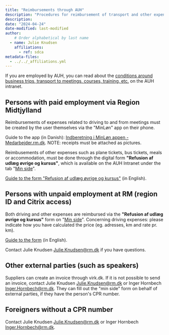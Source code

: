 ```yaml
---
title: "Reimbursements through AUH"
description: "Procedures for reimbursement of transport and other expenses from AUH funds"
description: 
date: "2024-04-24"
date-modified: last-modified
author:
    # Order alphabetical by last name
  - name: Julie Knudsen
    affiliations: 
      - ref: sdca
metadata-files: 
  - ../../_affiliations.yml
---
```


If you are employed by AUH, you can read about the [conditions around
business trips, transport to meetings, courses, training,
etc.](https://auh.intranet.rm.dk/personale/kursus-tjenesterejser-og-moeder/)
on the AUH intranet.

## Persons with paid employment via Region Midtjylland

Reimbursements of expenses related to driving to and from meetings must
be created by the user themselves via the "MinLøn" app on their phone.

Guide to the app (in Danish): [Indberetning i MinLøn appen -
Medarbejder.rm.dk](https://www.medarbejder.rm.dk/ansattelsesforhold/lon-lonforhandling-og-overenskomst/lon-og-lonforhandling/befordringsgodtgorelsen/indberetning-af-befordring-i-korselsapp-korsel-og-udlag/).
NOTE: receipts must be attached as pictures.

Reimbusements of other expenses such as plane tickets, bus tickets,
meals or accommodation, must be done through the digital form
**"Refusion af udlæg øvrige og kursus"**, which is available on the AUH
Intranet under the tab "[Min
side](http://auh.intranet.rm.dk/min-side/)".

[Guide to the form "Refusion af udlæg øvrige og
kursus"](/files/reimbursement-min-side.pdf) (in English).

## Persons with unpaid employment at RM (region ID and Citrix access)

Both driving and other expenses are reimbursed via the **"Refusion af
udlæg øvrige og kursus"** form on "[Min
side](http://auh.intranet.rm.dk/min-side/)". Concerning driving
expenses: please indicate how you have calculated the price (eg.
adresses, km and rate pr. km). 

[Guide to the form](/files/reimbursement-min-side.pdf) (in English).

Contact Julie Knudsen [Julie.Knudsen\@rm.dk](mailto:julie.knudsen@rm.dk)
if you have questions.

## Other external parties (such as speakers)

Suppliers can create an invoice through virk.dk. If it is not possible
to send an invoice, contact Julie Knudsen
[Julie.Knudsen\@rm.dk](mailto:julie.knudsen@rm.dk) or Inger Hornbech
[Inger.Hornbech\@rm.dk](mailto:inger.hornbech@rm.dk). They can fill out
the "min side" form on behalf of external parties, if they have the
person's CPR number.

## Foreigners without a CPR number

Contact Julie Knudsen [Julie.Knudsen\@rm.dk](mailto:julie.knudsen@rm.dk)
or Inger Hornbech [Inger.Hornbech\@rm.dk](mailto:inger.hornbech@rm.dk).